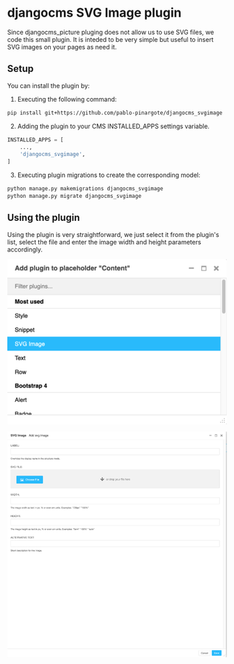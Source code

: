 # djangocms SVG Image plugin

Since djangocms_picture pluging does not allow us to use SVG files, we code this small plugin. It is inteded to be very simple but useful to insert SVG images on your pages as need it.

## Setup

You can install the plugin by:

1. Executing the following command:

```bash
pip install git+https://github.com/pablo-pinargote/djangocms_svgimage
```

2. Adding the plugin to your CMS INSTALLED_APPS settings variable.

```python
INSTALLED_APPS = [
    ...,
    'djangocms_svgimage',
]
```

3. Executing plugin migrations to create the corresponding model:

```bash
python manage.py makemigrations djangocms_svgimage
python manage.py migrate djangocms_svgimage
```

## Using the plugin

Using the plugin is very straightforward, we just select it from the plugin's list, select the file and enter the image width and height parameters accordingly.

![](readme-support-files/svgimage-01.png)

![](readme-support-files/svgimage-02.png)
